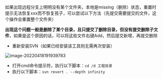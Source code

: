 如果出现远程分支上明明没有某个文件夹，本地是missing（删除）状态，重置时提示无法恢复xxx而不恢复孩子，可以尝试以下方法（先提交需要提交的文件，这个操作会重置整个文件夹）

**出现这个问题一般是删除了某个目录，且只提交了删除目录，但没有提交删除子文件**，如果是这个原因的话，可以将这些文件右键Add，然后提交新增，再提交删除

- 重新安装SVN（如果已经安装该工具则无需再次安装）

![image-20220418191939783](https://fastly.jsdelivr.net/gh/YuzikiRain/ImageBed/img/image-20220418191939783.png)

- 打开cmd命令提示符，执行以下脚本：`cd /d 工程目录`
- 执行以下脚本：`svn revert . --depth infinity`